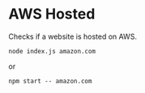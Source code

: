# AWS Hosted

Checks if a website is hosted on AWS.

```
node index.js amazon.com
```
or
```
npm start -- amazon.com
```
